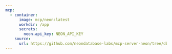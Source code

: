 ```yaml
---
mcp:
  - container:
      image: mcp/neon:latest
      workdir: /app
      secrets:
        neon.api_key: NEON_API_KEY
    source:
      url: https://github.com/neondatabase-labs/mcp-server-neon/tree/dbfa184afd9fc677c0d6b007a62b33194e883821
---
```

